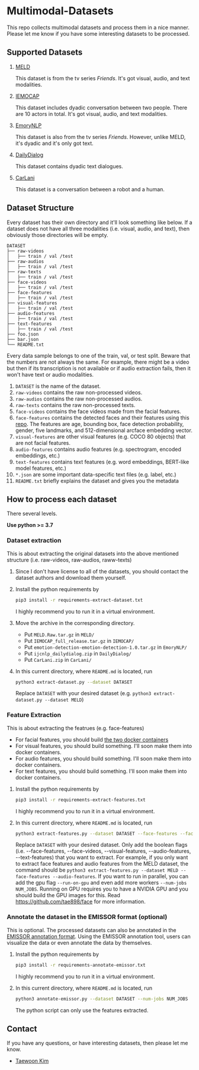 # Multimodal-Datasets

This repo collects multimodal datasets and process them in a nice manner. Please let me know if you have some interesting datasets to be processed.

## Supported Datasets

1. [MELD](https://affective-meld.github.io/)

    This dataset is from the tv series *Friends*.
    It's got visual, audio, and text modalities.

2. [IEMOCAP](https://sail.usc.edu/iemocap/)

    This dataset includes dyadic conversation between two people. 
    There are 10 actors in total. It's got visual, audio, and text modalities.

3. [EmoryNLP](https://github.com/emorynlp/emotion-detection)

    This dataset is also from the tv series *Friends*. 
    However, unlike MELD, it's dyadic and it's only got text.

4. [DailyDialog](http://yanran.li/dailydialog.html)

    This dataset contains dyadic text dialogues.

5. [CarLani](https://surfdrive.surf.nl/files/index.php/s/vShnnc6F6VDyJ9k/download)

    This dataset is a conversation between a robot and a human.

## Dataset Structure

Every dataset has their own directory and it'll look something like below.
If a dataset does not have all three modalities (i.e. visual, audio, and text), 
then obviously those directories will be empty.

```console
DATASET
├── raw-videos
│   ├── train / val /test
├── raw-audios
│   ├── train / val /test
├── raw-texts
│   ├── train / val /test
├── face-videos
│   ├── train / val /test
├── face-features
│   ├── train / val /test
├── visual-features
│   ├── train / val /test
├── audio-features
│   ├── train / val /test
├── text-features
│   ├── train / val /test
├── foo.json
├── bar.json
└── README.txt
```

Every data sample belongs to one of the train, val, or test split.
Beware that the numbers are not always the same. For example, there might be a video but then if its transcription is not available or if audio extraction fails, then it won't have text or audio modalities.

1. `DATASET` is the name of the dataset.
2. `raw-videos` contains the raw non-processed videos.
3. `raw-audios` contains the raw non-processed audios.
4. `raw-texts` contains the raw non-processed texts.
5. `face-videos` contains the face videos made from the facial features.
6. `face-features` contains the detected faces and their features using this [repo](https://github.com/tae898/face). The features are age, bounding box, face detection probability, gender, five landmarks, and 512-dimensional arcface embedding vector.
7. `visual-features` are other visual features (e.g. COCO 80 objects) that are not facial features.
8. `audio-features` contains audio features (e.g. spectrogram, encoded embeddings, etc.)
9. `text-features` contains text features (e.g. word embeddings, BERT-like model features, etc.)
10. `*.json` are some important data-specific text files (e.g. label, etc.)
11. `README.txt` briefly explains the dataset and gives you the metadata

## How to process each dataset

There several levels. 

**Use python >= 3.7**

### Dataset extraction

This is about extracting the original datasets into the above mentioned structure (i.e. raw-videos, raw-audios, raww-texts)

1. Since I don't have license to all of the datasets, you should contact the dataset authors and download them yourself.

2. Install the python requirements by
    ```bash
    pip3 install -r requirements-extract-dataset.txt
    ```
    I highly recommend you to run it in a virtual environment.


3. Move the archive in the corresponding directory.
   - Put `MELD.Raw.tar.gz` in `MELD/`
   - Put `IEMOCAP_full_release.tar.gz` in `IEMOCAP/`
   - Put `emotion-detection-emotion-detection-1.0.tar.gz` in `EmoryNLP/`
   - Put `ijcnlp_dailydialog.zip` in `DailyDialog/`
   - Put `CarLani.zip` in `CarLani/`

4. In this current directory, where `README.md` is located, run
    ```bash
    python3 extract-dataset.py --dataset DATASET
    ```

    Replace `DATASET` with your desired dataset (e.g. `python3 extract-dataset.py --dataset MELD`)

### Feature Extraction

This is about extracting the featrues (e.g. face-features)

* For facial features, you should build [the two docker containers](https://github.com/tae898/face)
* For visual features, you should build something. I'll soon make them into docker containers.
* For audio features, you should build something. I'll soon make them into docker containers.
* For text features, you should build something. I'll soon make them into docker containers.


1. Install the python requirements by
    ```bash
    pip3 install -r requirements-extract-features.txt
    ```
    I highly recommend you to run it in a virtual environment.

1. In this current directory, where `README.md` is located, run
    ```bash
    python3 extract-features.py --dataset DATASET --face-features --face-videos --visual-features --audio-features --text-features --run-on-gpu --num-jobs NUM_JOBS 
    ```

    Replace `DATASET` with your desired dataset. Only add the boolean flags (i.e. --face-features, --face-videos, --visual-features, --audio-features, --text-features) that you want to extract. For example, if you only want to extract face features and audio features from the MELD dataset, the command should be `python3 extract-features.py --dataset MELD --face-features --audio-features`. If you want to run in parallel, you can add the gpu flag `--run-on-gpu` and even add more workers `--num-jobs NUM_JOBS`. Running on GPU requires you to have a NVIDIA GPU and you should build the GPU images for this. Read https://github.com/tae898/face for more information.

### Annotate the dataset in the EMISSOR format (optional)

This is optional. The processed datasets can also be annotated in the [EMISSOR annotation format](https://github.com/cltl/GMRCAnnotation). Using the EMISSOR annotation tool, users can visualize the data or even annotate the data by themselves.

1. Install the python requirements by
    ```bash
    pip3 install -r requirements-annotate-emissor.txt
    ```
    I highly recommend you to run it in a virtual environment.

1. In this current directory, where `README.md` is located, run
    ```bash
    python3 annotate-emissor.py --dataset DATASET --num-jobs NUM_JOBS
    ```

    The python script can only use the features extracted.

## Contact

If you have any questions, or have interesting datasets, then please let me know.

- [Taewoon Kim](https://taewoonkim.com/)
